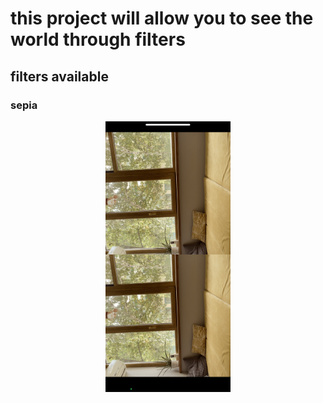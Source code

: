 # this project will allow you to see the world through filters
## filters available
### sepia
<p align="center">
  <img src="images/sepia.png" width="200" style="transform: rotate(180deg);">
</p>

